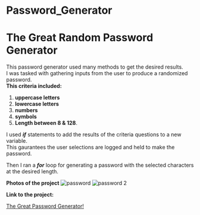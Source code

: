 # Password_Generator
# The Great Random Password Generator
This password generator used many methods to get the desired results.  
I was tasked with gathering inputs from the user to produce a randomized password.  
**This criteria included:** 
1. **uppercase letters** 
2. **lowercase letters** 
3. **numbers** 
4. **symbols** 
5. **Length between 8 & 128**.


I used ***if*** statements to add the results of the criteria questions to a new variable.  
This gaurantees the user selections are logged and held to make the password.  


Then I ran a ***for*** loop for generating a password with the selected characters at the desired length.  



**Photos of the project**
![password](https://user-images.githubusercontent.com/69815895/94229557-7f8a3d80-fec5-11ea-987d-1981eb6acb33.PNG)
![password 2](https://user-images.githubusercontent.com/69815895/94231499-bc583380-fec9-11ea-93f4-1721b16ad4e9.PNG)


**Link to the project:**

[The Great Password Generator!](https://juto-hub.github.io/Password_Generator/)
